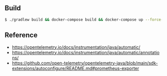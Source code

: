 ## Build

```bash
$ ./gradlew build && docker-compose build && docker-compose up --force-recreate
```

## Reference 
* https://opentelemetry.io/docs/instrumentation/java/automatic/
* https://opentelemetry.io/docs/instrumentation/java/automatic/annotations/
* https://github.com/open-telemetry/opentelemetry-java/blob/main/sdk-extensions/autoconfigure/README.md#prometheus-exporter
